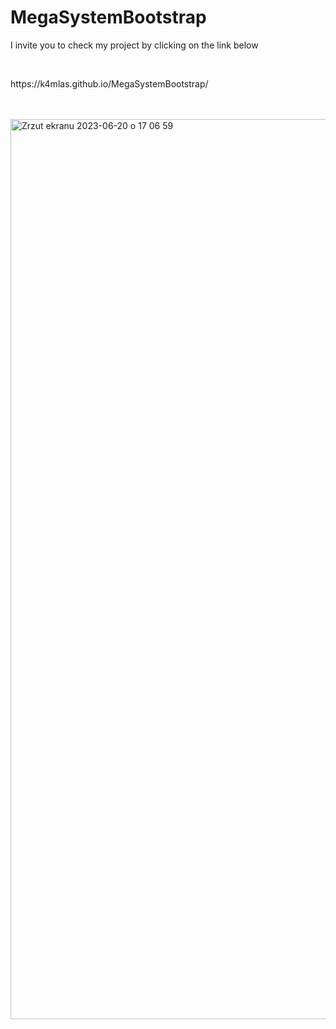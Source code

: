# MegaSystemBootstrap
<p>I invite you to check my project by clicking on the link below</p>
<br>
<p>https://k4mlas.github.io/MegaSystemBootstrap/</p>
<br>
<br>
<img width="1440" alt="Zrzut ekranu 2023-06-20 o 17 06 59" src="https://github.com/k4mlas/MegaSystemBootstrap/assets/112805847/f949eea4-ef3f-45d1-a0d6-d824d7d2f55e">





